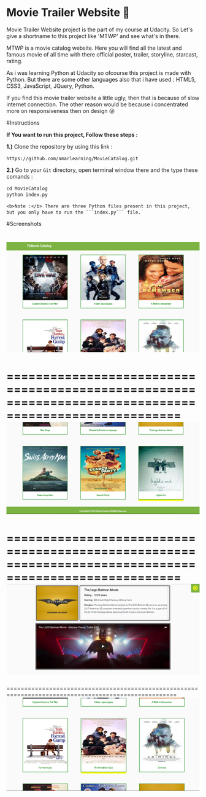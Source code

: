 # Movie Trailer Website :movie_camera:


Movie Trailer Website project is the part of my course at Udacity. So Let's give a shortname to this project like 'MTWP' 
and see what's in there.

MTWP is a movie catalog website. Here you will find all the latest and famous movie of all time with there official poster, trailer, storyline, starcast, rating.

As i was learning Python at Udacity so ofcourse this project is made with Python. But there are some other languages also that i have used : HTML5, CSS3, JavaScript, JQuery, Python.

If you find this movie trailer website a little ugly, then that is because of slow internet connection. The other reason would be because i concentrated more on responsiveness then on design :stuck_out_tongue_winking_eye:

#Instructions

<b>If You want to run this project, Follow these steps :</b>

<b>1.)</b> Clone the repository by using this link :

```
https://github.com/amarlearning/MovieCatalog.git
```

<b>2.)</b> Go to your ```Git``` directory, open terminal window there and the type these comands :

```
cd MovieCatalog
python index.py
```
```
<b>Note :</b> There are three Python files present in this project, but you only have to run the ```index.py``` file.
```
#Screenshots

![PyMovieCatalog](https://raw.githubusercontent.com/amarlearning/MovieCatalog/master/screenshots/1.jpg)
======================================================================================================
======================================================================================================
![PyMovieCatalog](https://raw.githubusercontent.com/amarlearning/MovieCatalog/master/screenshots/3.jpg)
======================================================================================================
======================================================================================================
![PyMovieCatalog](https://raw.githubusercontent.com/amarlearning/MovieCatalog/master/screenshots/4.jpg)
======================================================================================================
======================================================================================================
![PyMovieCatalog](https://raw.githubusercontent.com/amarlearning/MovieCatalog/master/screenshots/2.jpg)
